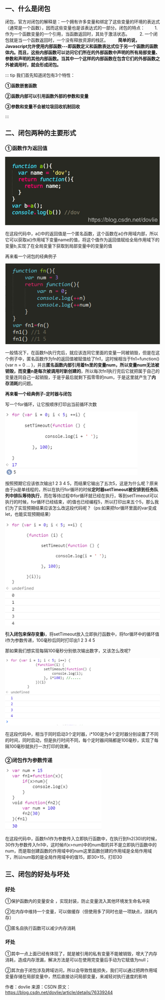 ## 一、什么是闭包

闭包，官方对闭包的解释是：一个拥有许多变量和绑定了这些变量的环境的表达式（通常是一个函数），因而这些变量也是该表达式的一部分。闭包的特点：
　　1. 作为一个函数变量的一个引用，当函数返回时，其处于激活状态。
　　2. 一个闭包就是当一个函数返回时，一个没有释放资源的栈区。
　　**简单的说，Javascript允许使用内部函数---即函数定义和函数表达式位于另一个函数的函数体内。而且，这些内部函数可以访问它们所在的外部函数中声明的所有局部变量、参数和声明的其他内部函数。当其中一个这样的内部函数在包含它们的外部函数之外被调用时，就会形成闭包。**

::: tip 我们首先知道闭包有3个特性：

**①函数嵌套函数**

**②函数内部可以引用函数外部的参数和变量**

**③参数和变量不会被垃圾回收机制回收**

:::

## 二、闭包两种的主要形式

### **①函数作为返回值**

![1558860174985](../../.vuepress/public/1558860174985.png)

在这段代码中，a()中的返回值是一个匿名函数，这个函数在a()作用域内部，所以它可以获取a()作用域下变量name的值，将这个值作为返回值赋给全局作用域下的变量b,实现了在全局变量下获取到局部变量中的变量的值

再来看一个闭包的经典例子

![1558860196664](../../.vuepress/public/1558860196664.png)

一般情况下，在函数fn执行完后，就应该连同它里面的变量一同被销毁，但是在这个例子中，匿名函数作为fn的返回值被赋值给了fn1，这时候相当于fn1=function(){var n = 0 ... }，并且**匿名函数内部引用着fn里的变量num，所以变量num无法被销毁，而变量n是每次被调用时新创建的**，所以每次fn1执行完后它就把属于自己的变量连同自己一起销毁，于是乎最后就剩下孤零零的num，于是这里就产生了**内存消耗**的问题。

**再来看一个经典例子-定时器与闭包**

写一个for循环，让它按顺序打印出当前循环次数

![1558860253735](../../.vuepress/public/1558860253735.png)

按照预期它应该依次输出1 2 3 4 5，而结果它输出了五次5，这是为什么呢？原来由于js是单线程的，所以在执行for循环的时候**定时器setTimeout被安排到任务队列中排队等待执行**，而在等待过程中for循环就已经在执行，等到setTimeout可以执行的时候，for循环已经结束，i的值也已经编程5，所以打印出来五个5，那么我们为了实现预期结果应该怎么改这段代码呢？（ps:如果把for循环里面的var变成let，也能实现预期结果）

![1558860307470](../../.vuepress/public/1558860307470.png)

**引入闭包来保存变量i**，将setTimeout放入立即执行函数中，将for循环中的循环值i作为参数传递，100毫秒后同时打印出1 2 3 4 5

那如果我们想实现每隔100毫秒分别依次输出数字，又该怎么改呢?

![1558860334379](../../.vuepress/public/1558860334379.png)

在这段代码中，相当于同时启动3个定时器，i*100是为4个定时器分别设置了不同的时间，同时启动，但是执行时间不同，每个定时器间隔都是100毫秒，实现了每隔100毫秒就执行一次打印的效果。

### **②闭包作为参数传递**

![1558860442281](../../.vuepress/public/1558860442281.png)

在这段代码中，函数fn1作为参数传入立即执行函数中，在执行到fn2(30)的时候，30作为参数传入fn1中，这时候if(x>num)中的num取的并不是立即执行函数中的num，而是取创建函数的作用域中的num这里函数创建的作用域是全局作用域下，所以num取的是全局作用域中的值15，即30>15，打印30

## 三、闭包的好处与坏处

### 好处

①保护函数内的变量安全 ，实现封装，防止变量流入其他环境发生命名冲突

②在内存中维持一个变量，可以做缓存（但使用多了同时也是一项缺点，消耗内存）

③匿名自执行函数可以减少内存消耗

### 坏处

①其中一点上面已经有体现了，就是被引用的私有变量不能被销毁，增大了内存消耗，造成内存泄漏，解决方法是可以在使用完变量后手动为它赋值为null；

②其次由于闭包涉及跨域访问，所以会导致性能损失，我们可以通过把跨作用域变量存储在局部变量中，然后直接访问局部变量，来减轻对执行速度的影响

作者：dovlie 
来源：CSDN 
原文：https://blog.csdn.net/dovlie/article/details/76339244 